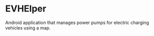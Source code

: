 # EVHElper

Android application that manages power pumps for
electric charging vehicles using a map.
